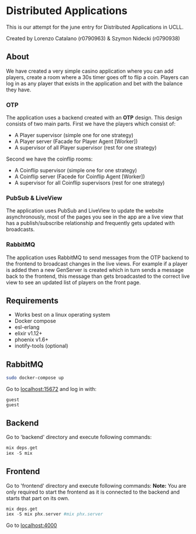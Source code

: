 # Distributed Applications

This is our attempt for the june entry for Distributed Applications in UCLL.

Created by Lorenzo Catalano (r0790963) & Szymon Nidecki (r0790938)

## About

We have created a very simple casino application where you can add players, create a room where a 30s timer goes off to flip a coin. Players can log in as any player that exists in the application and bet with the balance they have.

### OTP

The application uses a backend created with an **OTP** design. This design consists of two main parts. First we have the players which consist of:

- A Player supervisor (simple one for one strategy)
- A Player server (Facade for Player Agent [Worker])
- A supervisor of all Player supervisor (rest for one strategy)

Second we have the coinflip rooms:

- A Coinflip supervisor (simple one for one strategy)
- A Coinflip server (Facede for Coinflip Agent [Worker])
- A supervisor for all Coinflip supervisors (rest for one strategy)

### PubSub & LiveView

The application uses PubSub and LiveView to update the website asynchronously, most of the pages you see in the app are a live view that has a publish/subscribe relationship and frequently gets updated with broadcasts.

### RabbitMQ

The application uses RabbitMQ to send messages from the OTP backend to the frontend to broadcast changes in the live views. For example if a player is added then a new GenServer is created which in turn sends a message back to the frontend, this message than gets broadcasted to the correct live view to see an updated list of players on the front page.

## Requirements

- Works best on a linux operating system
- Docker compose
- esl-erlang
- elixir v1.12+
- phoenix v1.6+
- inotify-tools (optional)

## RabbitMQ

```bash
sudo docker-compose up
```

Go to [localhost:15672](http://localhost:15672) and log in with:

```
guest
guest
```

## Backend

Go to 'backend' directory and execute following commands:

```elixir
mix deps.get
iex -S mix
```

## Frontend

Go to 'frontend' directory and execute following commands:
**Note:** You are only required to start the frontend as it is connected to the backend and starts that part on its own.

```elixir
mix deps.get
iex -S mix phx.server #mix phx.server
```

Go to [localhost:4000](http://localhost:4000)
